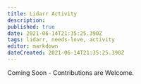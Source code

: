 ```yaml
---
title: Lidarr Activity
description: 
published: true
date: 2021-06-14T21:35:25.390Z
tags: lidarr, needs-love, activity
editor: markdown
dateCreated: 2021-06-14T21:35:25.390Z
---
```


Coming Soon - Contributions are Welcome.